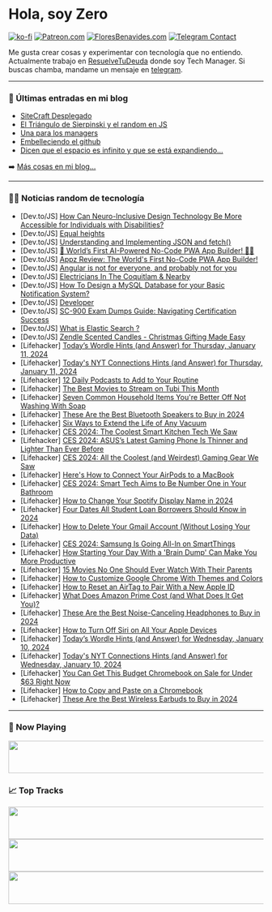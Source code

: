 # Hola, soy Zero

[![ko-fi](https://ko-fi.com/img/githubbutton_sm.svg)](https://ko-fi.com/J3J4N0LUK)
[![Patreon.com](https://img.shields.io/endpoint.svg?url=https%3A%2F%2Fshieldsio-patreon.vercel.app%2Fapi%3Fusername%3Dzerodragon%26type%3Dpatrons&style=for-the-badge)](https://patreon.com/zerodragon)
[![FloresBenavides.com](https://img.shields.io/website?down_message=oops&label=MiBlog&style=for-the-badge&up_message=online&url=https%3A%2F%2Ffloresbenavides.com)](https://floresbenavides.com)
[![Telegram Contact](https://img.shields.io/badge/escr%C3%ADbeme-ZeroDragon-%2326A5E4?style=for-the-badge&logo=telegram)](https://t.me/zerodragon)

Me gusta crear cosas y experimentar con tecnología que no entiendo.
Actualmente trabajo en [ResuelveTuDeuda](http://github.com/resuelve) donde soy Tech Manager.
Si buscas chamba, mandame un mensaje en [telegram](https://t.me/zerodragon).

---

### 📕 Últimas entradas en mi blog
<!-- BLOG-POST-LIST:START -->
- [SiteCraft Desplegado](https://floresbenavides.com/sitecraft-desplegado/)
- [El Triángulo de Sierpinski y el random en JS](https://floresbenavides.com/el-triangulo-de-sierpinski-y-el-random-en-js/)
- [Una para los managers](https://floresbenavides.com/una-para-los-managers/)
- [Embelleciendo el github](https://floresbenavides.com/embelleciendo-el-github/)
- [Dicen que el espacio es infinito y que se está expandiendo…](https://floresbenavides.com/dicen-que-el-espacio-es-infinito-y-que-se-esta-expandiendo/)
<!-- BLOG-POST-LIST:END -->

➡️ [Más cosas en mi blog...](https://floresbenavides.com)

---

### 👨‍💻 Noticias random de tecnología
<!-- TECH-POSTS:START -->
- [Dev.to/JS] [How Can Neuro-Inclusive Design Technology Be More Accessible for Individuals with Disabilities?](https://dev.to/yagnapandya9/how-can-neuro-inclusive-design-technology-be-more-accessible-for-individuals-with-disabilities-34eh)
- [Dev.to/JS] [Equal heights](https://dev.to/thedevcristian/equal-heights-4o4c)
- [Dev.to/JS] [Understanding and Implementing JSON and fetch&lpar;&rpar;](https://dev.to/kaitlynshae28/understanding-and-implementing-json-and-fetch-4f19)
- [Dev.to/JS] [🚀 World’s First AI-Powered No-Code PWA App Builder! 📱✨](https://dev.to/mim542902/worlds-first-ai-powered-no-code-pwa-app-builder-49kg)
- [Dev.to/JS] [Appz Review: The World&#39;s First No-Code PWA App Builder!](https://dev.to/mim542902/appz-review-the-worlds-first-no-code-pwa-app-builder-2dd0)
- [Dev.to/JS] [Angular is not for everyone, and probably not for you](https://dev.to/misterion96/angular-is-not-for-everyone-and-probably-not-for-you-404n)
- [Dev.to/JS] [Electricians In The Coquitlam &amp; Nearby](https://dev.to/haniee91/electricians-in-the-coquitlam-nearby-3njk)
- [Dev.to/JS] [How To Design a MySQL Database for your Basic Notification System?](https://dev.to/nikl/how-to-design-a-mysql-database-for-your-basic-notification-system-2fln)
- [Dev.to/JS] [Developer](https://dev.to/moeed/developer-5ddg)
- [Dev.to/JS] [SC-900 Exam Dumps Guide: Navigating Certification Success](https://dev.to/j0b6ylfy/sc-900-exam-dumps-guide-navigating-certification-success-36d7)
- [Dev.to/JS] [What is Elastic Search ?](https://dev.to/thepracticaldev_1511/what-is-elastic-search--217)
- [Dev.to/JS] [Zendle Scented Candles - Christmas Gifting Made Easy](https://dev.to/zendlescentedcandle/zendle-scented-candles-christmas-gifting-made-easy-1h52)
- [Lifehacker] [Today’s Wordle Hints &lpar;and Answer&rpar; for Thursday, January 11, 2024](https://lifehacker.com/entertainment/wordle-answer-today-january-11-2024)
- [Lifehacker] [Today&#39;s NYT Connections Hints &lpar;and Answer&rpar; for Thursday, January 11, 2024](https://lifehacker.com/entertainment/nyt-connections-answer-today-january-11-2024)
- [Lifehacker] [12 Daily Podcasts to Add to Your Routine](https://lifehacker.com/entertainment/12-daily-podcasts-to-add-to-your-routine)
- [Lifehacker] [The Best Movies to Stream on Tubi This Month](https://lifehacker.com/entertainment/best-movies-streaming-on-tubi)
- [Lifehacker] [Seven Common Household Items You&#39;re Better Off Not Washing With Soap](https://lifehacker.com/home/common-household-items-you-shouldnt-wash-wish-soap)
- [Lifehacker] [These Are the Best Bluetooth Speakers to Buy in 2024](https://lifehacker.com/tech/best-bluetooth-speakers)
- [Lifehacker] [Six Ways to Extend the Life of Any Vacuum](https://lifehacker.com/home/how-to-extend-the-life-of-a-vacuum-cleaner)
- [Lifehacker] [CES 2024: The Coolest Smart Kitchen Tech We Saw](https://lifehacker.com/tech/smart-kitchen-tech-ces-2024)
- [Lifehacker] [CES 2024: ASUS’s Latest Gaming Phone Is Thinner and Lighter Than Ever Before](https://lifehacker.com/tech/asus-rog-8-series-review)
- [Lifehacker] [CES 2024: All the Coolest &lpar;and Weirdest&rpar; Gaming Gear We Saw](https://lifehacker.com/entertainment/gaming-gear-spotted-at-ces-2024)
- [Lifehacker] [Here&#39;s How to Connect Your AirPods to a MacBook](https://lifehacker.com/tech/how-to-connect-airpods-to-a-macbook)
- [Lifehacker] [CES 2024: Smart Tech Aims to Be Number One in Your Bathroom](https://lifehacker.com/tech/smart-bathroom-tech-ces-2024)
- [Lifehacker] [How to Change Your Spotify Display Name in 2024](https://lifehacker.com/tech/how-to-change-your-spotify-username)
- [Lifehacker] [Four Dates All Student Loan Borrowers Should Know in 2024](https://lifehacker.com/money/dates-student-loan-borrowers-should-know)
- [Lifehacker] [How to Delete Your Gmail Account &lpar;Without Losing Your Data&rpar;](https://lifehacker.com/tech/delete-gmail-account)
- [Lifehacker] [CES 2024: Samsung Is Going All-In on SmartThings](https://lifehacker.com/tech/ces-2024-samsung-going-all-in-on-smartthings)
- [Lifehacker] [How Starting Your Day With a &#39;Brain Dump&#39; Can Make You More Productive](https://lifehacker.com/work/start-your-day-with-a-brain-dump)
- [Lifehacker] [15 Movies No One Should Ever Watch With Their Parents](https://lifehacker.com/entertainment/15-movies-not-to-watch-with-parents)
- [Lifehacker] [How to Customize Google Chrome With Themes and Colors](https://lifehacker.com/tech/how-to-customize-google-chrome)
- [Lifehacker] [How to Reset an AirTag to Pair With a New Apple ID](https://lifehacker.com/how-to-reset-an-airtag-to-pair-with-a-new-apple-id-1846813390)
- [Lifehacker] [What Does Amazon Prime Cost &lpar;and What Does It Get You&rpar;?](https://lifehacker.com/money/what-does-amazon-prime-cost)
- [Lifehacker] [These Are the Best Noise-Canceling Headphones to Buy in 2024](https://lifehacker.com/tech/best-noise-canceling-headphones)
- [Lifehacker] [How to Turn Off Siri on All Your Apple Devices](https://lifehacker.com/tech/how-to-turn-off-siri)
- [Lifehacker] [Today’s Wordle Hints &lpar;and Answer&rpar; for Wednesday, January 10, 2024](https://lifehacker.com/entertainment/wordle-answer-today-january-10-2024)
- [Lifehacker] [Today&#39;s NYT Connections Hints &lpar;and Answer&rpar; for Wednesday, January 10, 2024](https://lifehacker.com/entertainment/nyt-connections-answer-today-january-10-2024)
- [Lifehacker] [You Can Get This Budget Chromebook on Sale for Under $63 Right Now](https://lifehacker.com/tech/hp-chromebook-sale)
- [Lifehacker] [How to Copy and Paste on a Chromebook](https://lifehacker.com/tech/how-to-copy-and-paste-on-a-chromebook)
- [Lifehacker] [These Are the Best Wireless Earbuds to Buy in 2024](https://lifehacker.com/tech/best-wireless-earbuds)<!-- TECH-POSTS:END -->

---

### 🎵 Now Playing
<a href="https://spotify-now-playing-dun.vercel.app/now-playing?open"><img src="https://spotify-now-playing-dun.vercel.app/now-playing" width="540" height="64"></a>

### 📈 Top Tracks
<a href="https://spotify-now-playing-dun.vercel.app/top-tracks?i=1&open"><img src="https://spotify-now-playing-dun.vercel.app/top-tracks?i=1" width="540" height="64"></a>
<a href="https://spotify-now-playing-dun.vercel.app/top-tracks?i=2&open"><img src="https://spotify-now-playing-dun.vercel.app/top-tracks?i=2" width="540" height="64"></a>
<a href="https://spotify-now-playing-dun.vercel.app/top-tracks?i=3&open"><img src="https://spotify-now-playing-dun.vercel.app/top-tracks?i=3" width="540" height="64"></a>
